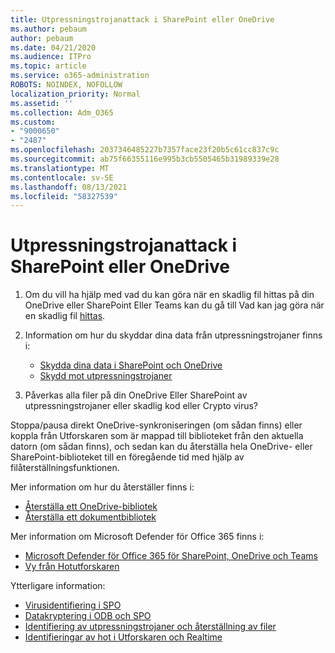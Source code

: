```yaml
---
title: Utpressningstrojanattack i SharePoint eller OneDrive
ms.author: pebaum
author: pebaum
ms.date: 04/21/2020
ms.audience: ITPro
ms.topic: article
ms.service: o365-administration
ROBOTS: NOINDEX, NOFOLLOW
localization_priority: Normal
ms.assetid: ''
ms.collection: Adm_O365
ms.custom:
- "9000650"
- "2487"
ms.openlocfilehash: 2037346485227b7357face23f20b5c61cc837c9c
ms.sourcegitcommit: ab75f66355116e995b3cb5505465b31989339e28
ms.translationtype: MT
ms.contentlocale: sv-SE
ms.lasthandoff: 08/13/2021
ms.locfileid: "58327539"
---
```

# <a name="ransomware-attack-in-sharepoint-or-onedrive"></a>Utpressningstrojanattack i SharePoint eller OneDrive

1.  Om du vill ha hjälp med vad du kan göra när en skadlig fil hittas på din OneDrive eller SharePoint Eller Teams kan du gå till Vad kan jag göra när en skadlig fil [hittas](https://support.office.com/en-ie/article/what-to-do-when-a-malicious-file-is-found-in-sharepoint-online-onedrive-or-microsoft-teams-01e902ad-a903-4e0f-b093-1e1ac0c37ad2).
2. Information om hur du skyddar dina data från utpressningstrojaner finns i:
    - [Skydda dina data i SharePoint och OneDrive](https://docs.microsoft.com/sharepoint/safeguarding-your-data) 
    - [Skydd mot utpressningstrojaner](https://docs.microsoft.com/windows/security/threat-protection/intelligence/ransomware-malware)    

3.  Påverkas alla filer på din OneDrive Eller SharePoint av utpressningstrojaner eller skadlig kod eller Crypto virus? 

Stoppa/pausa direkt OneDrive-synkroniseringen (om sådan finns) eller koppla från Utforskaren som är mappad till biblioteket från den aktuella datorn (om sådan finns), och sedan kan du återställa hela OneDrive- eller SharePoint-biblioteket till en föregående tid med hjälp av filåterställningsfunktionen. 

Mer information om hur du återställer finns i:

- [Återställa ett OneDrive-bibliotek](https://support.office.com/article/restore-your-onedrive-fa231298-759d-41cf-bcd0-25ac53eb8a150)
- [Återställa ett dokumentbibliotek](https://support.office.com/article/restore-a-document-library-317791c3-8bd0-4dfd-8254-3ca90883d39a)

Mer information om Microsoft Defender för Office 365 finns i:
- [Microsoft Defender för Office 365 för SharePoint, OneDrive och Teams](https://docs.microsoft.com/microsoft-365/security/office-365-security/atp-for-spo-odb-and-teams)
- [Vy från Hotutforskaren](https://docs.microsoft.com/microsoft-365/security/office-365-security/threat-explorer-views)

Ytterligare information:

- [Virusidentifiering i SPO](https://docs.microsoft.com/microsoft-365/security/office-365-security/virus-detection-in-spo)</br>
- [Datakryptering i ODB och SPO](https://docs.microsoft.com/microsoft-365/compliance/data-encryption-in-odb-and-spo)</br>
- [Identifiering av utpressningstrojaner och återställning av filer](https://support.office.com/article/Ransomware-detection-and-recovering-your-files-0d90ec50-6bfd-40f4-acc7-b8c12c73637f)</br>
- [Identifieringar av hot i Utforskaren och Realtime](https://docs.microsoft.com/microsoft-365/security/office-365-security/threat-explorer-views)